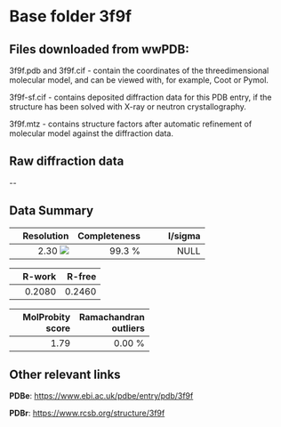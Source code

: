 # Base folder 3f9f

## Files downloaded from wwPDB:

3f9f.pdb and 3f9f.cif - contain the coordinates of the threedimensional molecular model, and can be viewed with, for example, Coot or Pymol.

3f9f-sf.cif - contains deposited diffraction data for this PDB entry, if the structure has been solved with X-ray or neutron crystallography.

3f9f.mtz - contains structure factors after automatic refinement of molecular model against the diffraction data.

## Raw diffraction data

--<br> 

## Data Summary
|   | Resolution | Completeness| I/sigma |
|---|-------------:|----------------:|--------------:|
|   |2.30 <img src="https://latex.codecogs.com/svg.latex?{\mbox{\normalfont\AA}}"/>|99.3  %|<img width=50/>NULL |

|   | **R-work**| **R-free**   
|---|-------------:|----------------:|           
||0.2080|0.2460|

|   |**MolProbity<br>score**| **Ramachandran<br>outliers** 
|---|-------------:|----------------:|
||1.79|0.00 %|

## Other relevant links 
**PDBe**:  https://www.ebi.ac.uk/pdbe/entry/pdb/3f9f
 
**PDBr**: https://www.rcsb.org/structure/3f9f 

